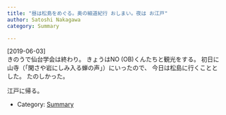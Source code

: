 ```yaml
---
title: "昼は松島をめぐる。奥の細道紀行 おしまい。夜は お江戸"
author: Satoshi Nakagawa
category: Summary

---
```


[2019-06-03]  
 きのうで仙台学会は終わり。
きょうはNO (OB)くんたちと観光をする。
初日に山寺（「閑さや岩にしみ入る蝉の声」）にいったので、
今日は松島に行くこととした。
たのしかった。

 江戸に帰る。

<!--more-->

- Category: [Summary](/categories.html#Summary)

